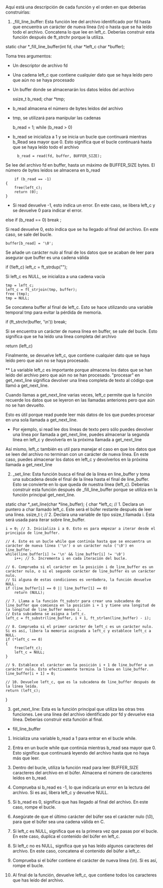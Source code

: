 Aquí está una descripción de cada función y el orden en que deberías construirlas:

1. _fill_line_buffer: Esta función lee del archivo identificado por fd hasta que encuentra un carácter de nueva línea (\n) o hasta que se ha leído todo el archivo. Concatena lo que lee en left_c. Deberías construir esta función después de ft_strchr porque la utiliza.

static char *_fill_line_buffer(int fd, char *left_c char *buffer);

Toma tres argumentos:
- Un descriptor de archivo fd
- Una cadena left_c que contiene cualquier dato que se haya leído pero que aún no se haya procesado
- Un buffer donde se almacenarán los datos leídos del archivo

    ssize_t b_read; 
    char    *tmp; 

- b_read almacena el número de bytes leídos del archivo
- tmp, se utilizará para manipular las cadenas

    b_read = 1;
    while (b_read > 0)

- b_read se inicializa a 1 y se inicia un bucle que continuará mientras b_Read sea mayor que 0. Esto significa que el bucle continuará hasta que se haya leído todo el archivo

        b_read = read(fd, buffer, BUFFER_SIZE);

Se lee del archivo fd en buffer, hasta un máximo de BUFFER_SIZE bytes. El número de bytes leídos se almacena en b_read

        if (b_read == -1)
    {
        free(left_c);
        return (0);
    }
- Si read devuelve -1, esto indica un error. En este caso, se libera left_c y se devuelve 0 para indicar el error.

else if (b_read == 0)
        break ;

Si read devuelve 0, esto indica que se ha llegado al final del archivo. En este caso, se sale del bucle.

    buffer[b_read] = '\0';

Se añade un carácter nulo al final de los datos que se acaban de leer para asegurar que buffer es una cadena válida

if (!left_c)
        left_c = ft_strdup("");

Si left_c es NULL, se inicializa a una cadena vacía

    tmp = left_c;
    left_c = ft_strjoin(tmp, buffer);
    free (tmp);
    tmp = NULL;

Se concatena buffer al final de left_c. Esto se hace utilizando una variable temporal tmp para evitar la pérdida de memoria.

 if (ft_strchr(buffer, '\n'))
        break;

Si se encuentra un carácter de nueva línea en buffer, se sale del bucle. Esto significa que se ha leído una línea completa del archivo

return (left_c)

Finalmente, se devuelve left_c, que contiene cualquier dato que se haya leído pero que aún no se haya procesado.

** La variable left_c es importante porque almacena los datos que se han leído del archivo pero que aún no se han procesado. "procesar" en get_next_line significa devolver una línea completa de texto al código que llamó a get_next_line. 

Cuando llamas a get_next_line varias veces, left_c permite que la función recuerde los datos que se leyeron en las llamadas anteriores pero que aún no se han devuelto. 

Esto es útil porque read puede leer más datos de los que puedes procesar en una sola llamada a get_next_line.
* Por ejemplo, si read lee dos líneas de texto pero sólo puedes devolver una línea por llamada a get_next_line, puedes almacenar la segunda línea en left_c y devolverla en la próxima llamada a get_next_line

Así mismo, left_c también es util para manejar el caso en que los datos que se leen del archivo no terminan con un carácter de nueva línea. En este caso, puedes almacenar los datos en left_c y devolverlos en la próxima llamada a get_next_line


2. _set_line: Esta función busca el final de la línea en line_buffer y toma una subcadena desde el final de la línea hasta el final de line_buffer. Esto se convierte en lo que queda de nuestra línea (left_c). Deberías construir esta función después de _fill_line_buffer porque se utiliza en la función principal get_next_line.

static char *_set_line(char *line_buffer);
{
    char    *left_c; // 1. Declara un puntero a char llamado left_c. Este será el búfer restante después de leer una línea.
    ssize_t     i; // 2. Declara una variable de tipo ssize_t llamada i. Esta será usada para iterar sobre line_buffer.

    i = 0; // 3. Inicializa i a 0. Esto es para empezar a iterar desde el principio de line_buffer.

    // 4. Este es un bucle while que continúa hasta que se encuentra un carácter de nueva línea ('\n') o un carácter nulo ('\0') en line_buffer.
    while(line_buffer[i] != '\n' && line_buffer[i] != '\0')
        i++; // 5. Incrementa i en cada iteración del bucle.

    // 6. Comprueba si el carácter en la posición i de line_buffer es un carácter nulo, o si el segundo carácter de line_buffer es un carácter nulo.
    // Si alguna de estas condiciones es verdadera, la función devuelve NULL.
    if (line_buffer[i] == 0 || line_buffer[1] == 0)
        return (NULL);

    // 7. Llama a la función ft_substr para crear una subcadena de line_buffer que comienza en la posición i + 1 y tiene una longitud de la longitud de line_buffer menos i.
    // Esta subcadena se asigna a left_c.
    left_c = ft_substr(line_buffer, i + 1, ft_strlen(line_buffer) - i);

    // 8. Comprueba si el primer carácter de left_c es un carácter nulo. Si es así, libera la memoria asignada a left_c y establece left_c a NULL.
    if (*left_c == 0)
    {
        free(left_c);
        left_c = NULL;
    }

    // 9. Establece el carácter en la posición i + 1 de line_buffer a un carácter nulo. Esto efectivamente termina la línea en line_buffer.
    line_buffer[i + 1] = 0;

    // 10. Devuelve left_c, que es la subcadena de line_buffer después de la línea leída.
    return (left_c);
}

3. get_next_line: Esta es la función principal que utiliza las otras tres funciones. Lee una línea del archivo identificado por fd y devuelve esa línea. Deberías construir esta función al final.

- fill_line_buffer

1. Inicializa una variable b_read a 1 para entrar en el bucle while.

2. Entra en un bucle while que continúa mientras b_read sea mayor que 0. Esto significa que continuará leyendo del archivo hasta que no haya más que leer.

3. Dentro del bucle, utiliza la función read para leer BUFFER_SIZE caracteres del archivo en el búfer. Almacena el número de caracteres leídos en b_read.

4. Comprueba si b_read es -1, lo que indicaría un error en la lectura del archivo. Si es así, libera left_c y devuelve NULL.

5. Si b_read es 0, significa que has llegado al final del archivo. En este caso, rompe el bucle.

6. Asegúrate de que el último carácter del búfer sea el carácter nulo (\0), para que el búfer sea una cadena válida en C.

7. Si left_c es NULL, significa que es la primera vez que pasas por el bucle. En este caso, duplica el contenido del búfer en left_c.

8. Si left_c no es NULL, significa que ya has leído algunos caracteres del archivo. En este caso, concatena el contenido del búfer a left_c.

9. Comprueba si el búfer contiene el carácter de nueva línea (\n). Si es así, rompe el bucle.

10. Al final de la función, devuelve left_c, que contiene todos los caracteres que has leído del archivo.